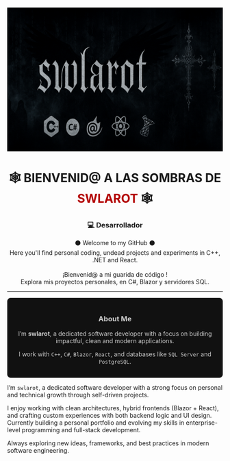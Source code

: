 <p align="center">
  <img src="https://github.com/swlarot/swlarot/blob/main/BANNER-GIHUB.png" alt="swlarot banner" style="max-width: 100%;" />
</p>


<h1 align="center">🕸️ BIENVENID@ A LAS SOMBRAS DE <span style="color:#b30000">SWLAROT</span> 🕸️</h1>
<h3 align="center">
💻 Desarrollador
</h3>

<p align="center">
⚫ Welcome to my GitHub ⚫ <br/>
Here you'll find personal coding, undead projects and experiments in C++, .NET and React. <br/><br/>
 ¡Bienvenid@ a mi guarida de código ! <br/>
Explora mis proyectos personales, en C#, Blazor y servidores SQL.
</p>

---
<div align="center" style="background-color:#111111; border:1px solid #333333; border-radius:8px; padding:15px; color:#CCCCCC;">
  <h3>About Me</h3>
  <p>I’m <strong>swlarot</strong>, a dedicated software developer with a focus on building impactful, clean and modern applications.</p>
  <p>I work with <code>C++</code>, <code>C#</code>, <code>Blazor</code>, <code>React</code>, and databases like <code>SQL Server</code> and <code>PostgreSQL</code>.</p>
</div>

I’m `swlarot`, a dedicated software developer with a strong focus on personal and technical growth through self-driven projects.  

I enjoy working with clean architectures, hybrid frontends (Blazor + React), and crafting custom experiences with both backend logic and UI design.  
Currently building a personal portfolio and evolving my skills in enterprise-level programming and full-stack development.

Always exploring new ideas, frameworks, and best practices in modern software engineering.
